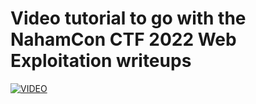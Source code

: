 # Video tutorial to go with the NahamCon CTF 2022 Web Exploitation writeups
[![VIDEO](https://img.youtube.com/vi/ttsFRYkL8wQ/0.jpg)](https://youtu.be/ttsFRYkL8wQ "NahamCon 2021 CTF")